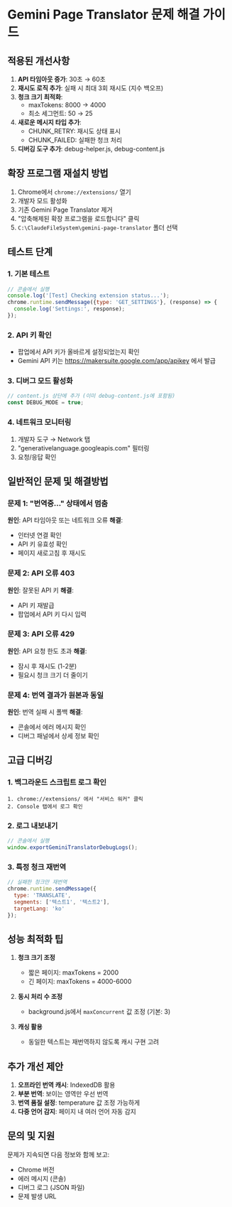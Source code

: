 # Gemini Page Translator 문제 해결 가이드

## 적용된 개선사항

1. **API 타임아웃 증가**: 30초 → 60초
2. **재시도 로직 추가**: 실패 시 최대 3회 재시도 (지수 백오프)
3. **청크 크기 최적화**: 
   - maxTokens: 8000 → 4000
   - 최소 세그먼트: 50 → 25
4. **새로운 메시지 타입 추가**:
   - CHUNK_RETRY: 재시도 상태 표시
   - CHUNK_FAILED: 실패한 청크 처리
5. **디버깅 도구 추가**: debug-helper.js, debug-content.js

## 확장 프로그램 재설치 방법

1. Chrome에서 `chrome://extensions/` 열기
2. 개발자 모드 활성화
3. 기존 Gemini Page Translator 제거
4. "압축해제된 확장 프로그램을 로드합니다" 클릭
5. `C:\ClaudeFileSystem\gemini-page-translator` 폴더 선택

## 테스트 단계

### 1. 기본 테스트
```javascript
// 콘솔에서 실행
console.log('[Test] Checking extension status...');
chrome.runtime.sendMessage({type: 'GET_SETTINGS'}, (response) => {
  console.log('Settings:', response);
});
```

### 2. API 키 확인
- 팝업에서 API 키가 올바르게 설정되었는지 확인
- Gemini API 키는 https://makersuite.google.com/app/apikey 에서 발급

### 3. 디버그 모드 활성화
```javascript
// content.js 상단에 추가 (이미 debug-content.js에 포함됨)
const DEBUG_MODE = true;
```

### 4. 네트워크 모니터링
1. 개발자 도구 → Network 탭
2. "generativelanguage.googleapis.com" 필터링
3. 요청/응답 확인

## 일반적인 문제 및 해결방법

### 문제 1: "번역중..." 상태에서 멈춤
**원인**: API 타임아웃 또는 네트워크 오류
**해결**: 
- 인터넷 연결 확인
- API 키 유효성 확인
- 페이지 새로고침 후 재시도

### 문제 2: API 오류 403
**원인**: 잘못된 API 키
**해결**: 
- API 키 재발급
- 팝업에서 API 키 다시 입력

### 문제 3: API 오류 429
**원인**: API 요청 한도 초과
**해결**: 
- 잠시 후 재시도 (1-2분)
- 필요시 청크 크기 더 줄이기

### 문제 4: 번역 결과가 원본과 동일
**원인**: 번역 실패 시 폴백
**해결**: 
- 콘솔에서 에러 메시지 확인
- 디버그 패널에서 상세 정보 확인

## 고급 디버깅

### 1. 백그라운드 스크립트 로그 확인
```
1. chrome://extensions/ 에서 "서비스 워커" 클릭
2. Console 탭에서 로그 확인
```

### 2. 로그 내보내기
```javascript
// 콘솔에서 실행
window.exportGeminiTranslatorDebugLogs();
```

### 3. 특정 청크 재번역
```javascript
// 실패한 청크만 재번역
chrome.runtime.sendMessage({
  type: 'TRANSLATE',
  segments: ['텍스트1', '텍스트2'],
  targetLang: 'ko'
});
```

## 성능 최적화 팁

1. **청크 크기 조정**
   - 짧은 페이지: maxTokens = 2000
   - 긴 페이지: maxTokens = 4000-6000

2. **동시 처리 수 조정**
   - background.js에서 `maxConcurrent` 값 조정 (기본: 3)

3. **캐싱 활용**
   - 동일한 텍스트는 재번역하지 않도록 캐시 구현 고려

## 추가 개선 제안

1. **오프라인 번역 캐시**: IndexedDB 활용
2. **부분 번역**: 보이는 영역만 우선 번역
3. **번역 품질 설정**: temperature 값 조정 가능하게
4. **다중 언어 감지**: 페이지 내 여러 언어 자동 감지

## 문의 및 지원

문제가 지속되면 다음 정보와 함께 보고:
- Chrome 버전
- 에러 메시지 (콘솔)
- 디버그 로그 (JSON 파일)
- 문제 발생 URL
